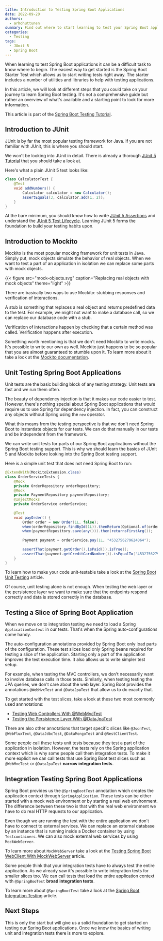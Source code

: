 ```yaml
---
title: Introduction to Testing Spring Boot Applications
date: 2022-09-20
authors:
  - arhohuttunen
summary: Find out where to start learning to test your Spring Boot applications.
categories:
  - Testing
tags:
  - JUnit 5
  - Spring Boot
---
```


When learning to test Spring Boot applications it can be a difficult task to know where to begin. The easiest way to get started is the Spring Boot Starter Test which allows us to start writing tests right away. The starter includes a number of utilities and libraries to help with testing applications. 

In this article, we will look at different steps that you could take on your journey to learn Spring Boot testing. It's not a comprehensive guide but rather an overview of what's available and a starting point to look for more information.

This article is part of the [Spring Boot Testing Tutorial](/spring-boot-testing-tutorial).

## Introduction to JUnit

JUnit is by far the most popular testing framework for Java. If you are not familiar with JUnit, this is where you should start.

We won't be looking into JUnit in detail. There is already a thorough [JUnit 5 Tutorial](/junit-5-tutorial/) that you should take a look at.

Here's what a plain JUnit 5 test looks like:

```java
class CalculatorTest {
    @Test  
    void addNumbers() {  
        Calculator calculator = new Calculator();  
        assertEquals(3, calculator.add(1, 2));  
    }
}
```

At the bare minimum, you should know how to write [JUnit 5 Assertions](/junit-5-assertions/) and understand the [JUnit 5 Test Lifecycle](/junit-5-test-lifecycle/). Learning JUnit 5 forms the foundation to build your testing habits upon.

## Introduction to Mockito

Mockito is the most popular mocking framework for unit tests in Java. Simply put, mock objects simulate the behavior of real objects. When we want to test a part of an application in isolation we can replace some parts with mock objects.

{{< figure src="mock-objects.svg" caption="Replacing real objects with mock objects" theme="light" >}}

There are basically two ways to use Mockito: stubbing responses and verification of interactions.

A stub is something that replaces a real object and returns predefined data to the test. For example, we might not want to make a database call, so we can replace our database code with a stub.

Verification of interactions happen by checking that a certain method was called. Verification happens after execution.

Something worth mentioning is that we don't need Mockito to write mocks. It's possible to write our own as well. Mockito just happens to be so popular that you are almost guaranteed to stumble upon it. To learn more about it take a look at the [Mockito documentation](https://site.mockito.org).

## Unit Testing Spring Boot Applications

Unit tests are the basic building block of any testing strategy. Unit tests are fast and we run them often.

The beauty of dependency injection is that it makes our code easier to test. However, there's nothing special about Spring Boot applications that would require us to use Spring for dependency injection. In fact, you can construct any objects without Spring using the `new` operator.

What this means from the testing perspective is that we don't need Spring Boot to instantiate objects for our tests. We can do that manually in our tests and be independent from the framework.

We can write unit tests for parts of our Spring Boot applications without the Spring Boot testing support. This is why we should learn the basics of JUnit 5 and Mockito before looking into the Spring Boot testing support.

Here is a simple unit test that does not need Spring Boot to run:

```java
@ExtendWith(MockitoExtension.class)  
class OrderServiceTests {  
    @Mock  
    private OrderRepository orderRepository;  
    @Mock  
    private PaymentRepository paymentRepository;  
    @InjectMocks  
    private OrderService orderService;  
  
    @Test  
    void payOrder() {  
        Order order = new Order(1L, false);  
        when(orderRepository.findById(1L)).thenReturn(Optional.of(order));  
        when(paymentRepository.save(any())).then(returnsFirstArg());  
  
        Payment payment = orderService.pay(1L, "4532756279624064");  
  
        assertThat(payment.getOrder().isPaid()).isTrue();  
        assertThat(payment.getCreditCardNumber()).isEqualTo("4532756279624064");  
    }
}
```

To learn how to make your code unit-testable take a look at the [Spring Boot Unit Testing](/spring-boot-unit-testing/) article.

Of course, unit testing alone is not enough. When testing the web layer or the persistence layer we want to make sure that the endpoints respond correctly and data is stored correctly in the database.

## Testing a Slice of Spring Boot Application

When we move on to integration testing we need to load a Spring `ApplicationContext` in our tests. That's when the Spring auto-configurations come handy.

The auto-configuration annotations provided by Spring Boot only load parts of the configuration. These test slices load only Spring beans required for testing a slice of the application. Starting only a part of the application improves the test execution time. It also allows us to write simpler test setup.

For example, when testing the MVC controllers, we don't necessarily want to involve database calls in those tests. Similarly, when testing testing the JPA queries, we don't care about the web layer. Spring Boot provides the annotations `@WebMvcTest` and `@DataJpaTest` that allow us to do exactly that.
 
To get started with the test slices, take a look at these two most commonly used annnotations:

- [Testing Web Controllers With @WebMvcTest](/spring-boot-webmvctest/)
- [Testing the Persistence Layer With @DataJpaTest](/spring-boot-datajpatest/)

There are also other annotations that target specific slices like `@JsonTest`, `@WebFluxText`, `@DataJdbcTest`, `@DataMongoTest` and `@RestClientTest`.

Some people call these tests unit tests because they test a part of the application in isolation. However, the tests rely on the Spring application context which is why some people call them integration tests. To make it more explicit we can call tests that use Spring Boot test slices such as `@WebMvcTest` or `@DataJpaTest` **narrow integration tests**.

## Integration Testing Spring Boot Applications

Spring Boot provides us the `@SpringBootTest` annotation which creates the application context through `SpringApplication`. These tests can be either started with a mock web environment or by starting a real web environment. The difference between these two is that with the real web environment we have to do real HTTP requests to our application.

Even though we are running the test with the entire application we don't have to connect to external services. We can replace an external database by an instance that is running inside a Docker container by using `Testcontainers`. We can also mock external web services by using `MockWebServer`.

To learn more about `MockWebServer` take a look at the [Testing Spring Boot WebClient With MockWebServer](/spring-boot-webclient-mockwebserver/) article.

Some people think that your integration tests have to always test the entire application. As we already saw it's possible to write integration tests for smaller slices too. We can call tests that load the entire application context with `@SpringBooTest` **broad integration tests**.

To learn more about `@SpringBootTest` take a look at the [Spring Boot Integration Testing](/spring-boot-integration-testing/) article.

## Next Steps

This is only the start but will give us a solid foundation to get started on testing our Spring Boot applications. Once we know the basics of writing unit and integration tests there is more to explore.
